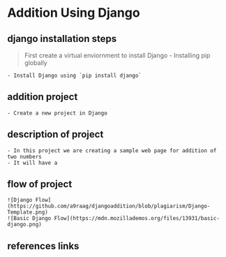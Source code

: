# Addition Using Django
##	django installation steps
> First create a virtual enviornment to install Django 
    - Installing pip globally
    
    - Install Django using `pip install django`
## 	addition  project
    - Create a new project in Django
##	description of project
    - In this project we are creating a sample web page for addition of two numbers
    - It will have a 
##	flow of project
    ![Django Flow] (https://github.com/a9raag/djangoaddition/blob/plagiarism/Django-Template.png)
    ![Basic Django Flow](https://mdn.mozillademos.org/files/13931/basic-django.png)
##	references links

